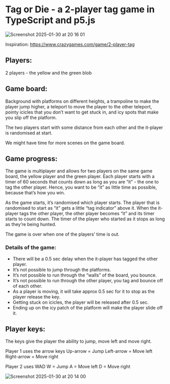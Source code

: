 # Tag or Die - a 2-player tag game in TypeScript and p5.js
![Screenshot 2025-01-30 at 20 16 01](https://github.com/user-attachments/assets/578eca9c-5f84-4a17-abb9-2c5972312cd9)

Inspiration: https://www.crazygames.com/game/2-player-tag

## Players:
2 players - the yellow and the green blob

## Game board:
Background with platforms on different heights, a trampoline to make the player jump higher, a teleport to move the player to the other teleport, pointy icicles that you don’t want to get stuck in, and icy spots that make you slip off the platform.

The two players start with some distance from each other and the it-player is randomised at start. 

We might have time for more scenes on the game board.

## Game progress:

The game is multiplayer and allows for two players on the same game board, the yellow player and the green player. Each player starts with a timer of 60 seconds that counts down as long as you are “it” - the one to tag the other player. Hence, you want to be “it” as little time as possible, because that’s how you win.

As the game starts, it’s randomised which player starts. The player that is randomised to start as “it” gets a little “tag indicator” above it. When the it-player tags the other player, the other player becomes “it” and its timer starts to count down. The timer of the player who started as it stops as long as they’re being hunted.

The game is over when one of the players’ time is out.

### Details of the game:
- There will be a 0.5 sec delay when the it-player has tagged the other player.
- It’s not possible to jump through the platforms.
- It’s not possible to run through the “walls” of the board, you bounce.
- It’s not possible to run through the other player, you tag and bounce off of each other.
- As a player is moving, it will take approx 0.5 sec for it to stop as the player release the key.
- Getting stuck on icicles, the player will be released after 0.5 sec.
- Ending up on the icy patch of the platform will make the player slide off it.


## Player keys:

The keys give the player the ability to jump, move left and move right.

Player 1 uses the arrow keys
	Up-arrow = Jump
	Left-arrow = Move left
	Right-arrow = Move right
 
Player 2 uses WAD
  W = Jump
	A = Move left
	D = Move right
		
![Screenshot 2025-01-30 at 20 14 00](https://github.com/user-attachments/assets/51c00b8f-c67a-42be-ab47-8837dc21836c)

